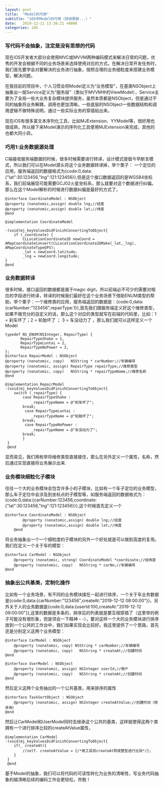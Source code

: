 ```yaml
---
layout: post
title:  "Model的巧用"
subtitle: "iOS中Model的巧用（持续更新...）"
date:   2019-12-11 13:30:21 +0800
categories: iOS
---
```

### **写代码不会抽象，注定是没有思想的代码**

现在iOS开发者大部分会使用MVC或MVVM两种编码模式来解决日常的问题，优秀的开发会根据不同的业务场景来选择使用对应的方式。在解决日常开发任务时，我们首先要学会对要解决的业务进行抽象，按照合理的业务细粒度来搭建业务模型，解决问题。

在我目前的项目中，个人习惯会将Model定义为“业务模型”，在基类NSObject上抽象出一层Service定义为“服务层”（类似于MVVM中的ViewModel），Service主要为了全局一些大业务复杂模块提供服务，虽然本质都是NSObject，但是通过不同的抽象将业务解耦，调用也更加清晰。一些底层的NSObject一些数据结构和调用逻辑不做特殊说明，通过一些实际业务的穿插贴出来。

现在iOS有很多富文本序列化工具，比如MJExtension、YYModel等，很好用也很成熟，所以接下来Model演示的序列化工具使用MJExtension来完成，其他的也都大同小异。

### 巧用1:业务数据源处理
C端接收服务端数据的时候，很多时候需要进行转译，设计模式提倡今早断言模式，所以我们可以在Model源头将这个业务数据转译掉，举个栗子：
	一个定位的应用，服务端返回的数据格式为{code:0,data:{"lat":30.123456,"lng":121:123456}},但是这个接口数据返回的是WGS84坐标系，我们前端展现可能需要GCJ02火星坐标系，那么就要对这个数据进行纠偏。那么在这个Model解析的时候进行数据纠偏是最好的方式了，
	
	@interface CoordinateModel : NSObject
	@property (nonatomic,assign) double lng;//经度
	@property (nonatomic,assign) double lat;//纬度
	@end
	
	@implementation CoordinateModel

	-(void)mj_keyValuesDidFinishConvertingToObject{
	    if (_coordinate) {
	        CLLocationCoordinate2D newCoord = AMapCoordinateConvert(CLLocationCoordinate2DMake(_lat,_lng), AMapCoordinateTypeGPS);
	        _lat = newCoord.latitude;
	        _lng = newCoord.longitude;
	}
	@end
	
### 	业务数据转译
很多时候，接口返回的数据都是属于magic digit，所以前端必不可少的需要对相应的字段进行转译，转译的时候我们最好在这个业务场景下借助ENUM类型的帮助，举个栗子：一个维修类的应用，服务端返回的数据是：{code:0,data:{carNumber:"123456",repairType:1}},首先我们跟服务端定义好这个维修类型，如果不做充分的自定义的话，那么这个对应的类型就写在前端的代码里，比如：1 = 刹车坏了；2 = 轮胎坏了 ； 3 = 车没动力了 ，那么我们就可以这样定义一个Model

	typedef NS_ENUM(NSInteger, RepairType) {
		   RepairTypeShake = 1,
		   RepairTypeLuntai = 2,
		   RepairTypeNoPower = 3,
	};
	@interface RepairModel : NSObject
	@property (nonatomic, copy)   NSString * carNumber;//车辆编号
	@property (nonatomic, assign) RepairType repairType;//维修类型
	@property (nonatomic, copy)   NSString * repairTypeName;//维修名称
	@end
	
	@implementation RepairModel
	-(void)mj_keyValuesDidFinishConvertingToObject{
		switch (_repairType) {
	        case RepairTypeShake :
	        	_repairTypeName = @"刹车坏了";
	        break;
	         case RepairTypeLuntai :
	        	_repairTypeName = @"轮胎坏了";
	        break;
	         case RepairTypeNoPower :
	        	_repairTypeName = @"车没动力了";
	        break;
	        }
	 }
	 @end
	
显而易见，我们用枚举将维修类型直接接住，那么在另外定义一个属性，名称，然后通过实现直接将业务展示出来.

### 业务模块细粒化子模块

往往一个大的业务模块会包含许多小的子模块，比如有一个车子定位的业务模型，那么车子定位中会涉及到坐标点的子模型等，如服务端返回的数据格式为：{code:0,data:{carNumber:123456,coordinate:{"lat":30.123456,"lng":121:123456}}},这个时候首先定义一个

	@interface CoordinateModel : NSObject
			@property (nonatomic,assign) double lng;//经度
			@property (nonatomic,assign) double lat;//纬度
		@end
	
将业务抽象出一个一个细粒度的子模块的另外一个好处就是可以做到高度的复用。
我们在定义一个关于车的模型：

	@interface CarModel : NSObject
		@property (nonatomic, strong) CoordinateModel *coordinate;//经纬度
		@property (nonatomic, copy)   NSString * carNo;//车辆编号
	@end

### 抽象出公共基类，定制化操作
比如有一个业务场景，有不同的业务模块揉在一起进行排序，一个关于车业务数据是{code:0,data:{carNumber:"123456",createAt:"2019-12-12 08:00:00"}}，另外关于人的业务数据是{code:0,data:{userId:100,createAt:"2019-12-12 09:00:00"}},这里的数据是多条的，排序后的列表就是要互相穿插了（这里举的例子可能没有很形象，但是领会一下精神 - -），要对这样一个大的业务模块进行排序放到一个公共的工作台中，我们如果实现会比较好。我这里提供了一个思路，首先还是分别定义这两个业务模型：

	@interface CarModel : NSObject
		@property (nonatomic, copy) NSString * carNumber;//车辆编号
		@property (nonatomic, copy)   NSString * createAt;//创建时间
	@end
	
	@interface UserModel : NSObject
		@property (nonatomic, assign) NSInteger userId;//用户
		@property (nonatomic, copy)   NSString * createAt;//创建时间
	@end

然后定义这两个业务抽出的一个公共基类，用来排序的属性

	@interface TaskSortObject : NSObject
		@property (nonatomic, assign) NSInteger createAtValue;//创建时间（排序用）
	@end

然后让CarModel和UserModel同时去继承这个公共的基类，这样就使得这两个类拥有一个进行排序比较的createAtValue属性，

	@implementation CarModel
	-(void)mj_keyValuesDidFinishConvertingToObject{
		if(_ createAt){
			//self. createAtValue = {/*用工具将createAt转成整型进行比较*/};
		}
	 }
	 @end
	
	
基于Model的抽象，我们可以将代码的可读性转化为业务的清晰性，写业务代码抽象的越清晰后续的编码工作会更轻松，共勉！
	

